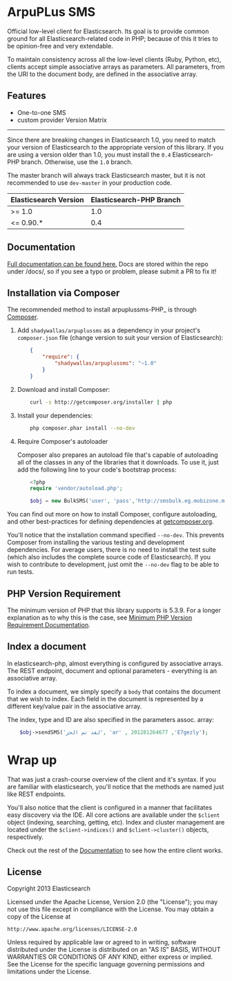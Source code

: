 ArpuPLus SMS
=================

Official low-level client for Elasticsearch. Its goal is to provide common ground for all Elasticsearch-related code in PHP; because of this it tries to be opinion-free and very extendable.

To maintain consistency across all the low-level clients (Ruby, Python, etc), clients accept simple associative arrays as parameters.  All parameters, from the URI to the document body, are defined in the associative array.


Features
--------

 - One-to-one SMS 
 - custom provider
Version Matrix
--------------
Since there are breaking changes in Elasticsearch 1.0, you need to match your version of Elasticsearch to the appropriate version of this library.
If you are using a version older than 1.0, you must install the `0.4` Elasticsearch-PHP branch.  Otherwise, use the `1.0` branch.

The master branch will always track Elasticsearch master, but it is not recommended to use `dev-master` in your production code.

| Elasticsearch Version | Elasticsearch-PHP Branch |
| --------------------- | ------------------------ |
| >= 1.0                | 1.0                      |
| <= 0.90.*             | 0.4                      |

Documentation
--------------
[Full documentation can be found here.](http://www.elasticsearch.org/guide/en/elasticsearch/client/php-api/current/index.html)  Docs are stored within the repo under /docs/, so if you see a typo or problem, please submit a PR to fix it!

Installation via Composer
-------------------------
The recommended method to install arpuplussms-PHP_ is through [Composer](http://getcomposer.org).

1. Add ``shadywallas/arpuplussms`` as a dependency in your project's ``composer.json`` file (change version to suit your version of Elasticsearch):

    ```json
        {
            "require": {
                "shadywallas/arpuplussms": "~1.0"
            }
        }
    ```

2. Download and install Composer:

    ```bash
        curl -s http://getcomposer.org/installer | php
    ```

3. Install your dependencies:

    ```bash
        php composer.phar install --no-dev
    ```

4. Require Composer's autoloader

    Composer also prepares an autoload file that's capable of autoloading all of the classes in any of the libraries that it downloads. To use it, just add the following line to your code's bootstrap process:

    ```php
        <?php
        require 'vendor/autoload.php';

        $obj = new BulkSMS('user', 'pass','http://smsbulk.eg.mobizone.mobi/BSMS/BSendAPI?');
    ```
You can find out more on how to install Composer, configure autoloading, and other best-practices for defining dependencies at [getcomposer.org](http://getcomposer.org).

You'll notice that the installation command specified `--no-dev`.  This prevents Composer from installing the various testing and development dependencies.  For average users, there is no need to install the test suite (which also includes the complete source code of Elasticsearch).  If you wish to contribute to development, just omit the `--no-dev` flag to be able to run tests.

PHP Version Requirement
----
The minimum version of PHP that this library supports is 5.3.9.  For a longer explanation as to why this is the case, see [Minimum PHP Version Requirement Documentation](http://www.elasticsearch.org/guide/en/elasticsearch/client/php-api/current/_php_version_requirement.html).

Index a document
-----

In elasticsearch-php, almost everything is configured by associative arrays.  The REST endpoint, document and optional parameters - everything is an associative array.

To index a document, we simply specify a `body` that contains the document that we wish to index.  Each field in the document is represented by a different key/value pair in the associative array.

The index, type and ID are also specified in the parameters assoc. array:

```php
    $obj->sendSMS('لقد تم الجز', 'ar' , 201281264677 ,'E7gezly');
```


Wrap up
=======

That was just a crash-course overview of the client and it's syntax.  If you are familiar with elasticsearch, you'll notice that the methods are named just like REST endpoints.

You'll also notice that the client is configured in a manner that facilitates easy discovery via the IDE.  All core actions are available under the `$client` object (indexing, searching, getting, etc).  Index and cluster management are located under the `$client->indices()` and `$client->cluster()` objects, respectively.

Check out the rest of the [Documentation](http://www.elasticsearch.org/guide/en/elasticsearch/client/php-api/current/index.html) to see how the entire client works.


License
-------

Copyright 2013 Elasticsearch

Licensed under the Apache License, Version 2.0 (the "License");
you may not use this file except in compliance with the License.
You may obtain a copy of the License at

    http://www.apache.org/licenses/LICENSE-2.0

Unless required by applicable law or agreed to in writing, software
distributed under the License is distributed on an "AS IS" BASIS,
WITHOUT WARRANTIES OR CONDITIONS OF ANY KIND, either express or implied.
See the License for the specific language governing permissions and
limitations under the License.
